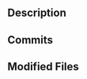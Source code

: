 ## Description

<!-- Diff summary - START -->
<!-- Diff summary - END -->

## Commits

<!-- Diff commits - START -->
<!-- Diff commits - END -->

## Modified Files

<!-- Diff files - START -->
<!-- Diff files - END -->